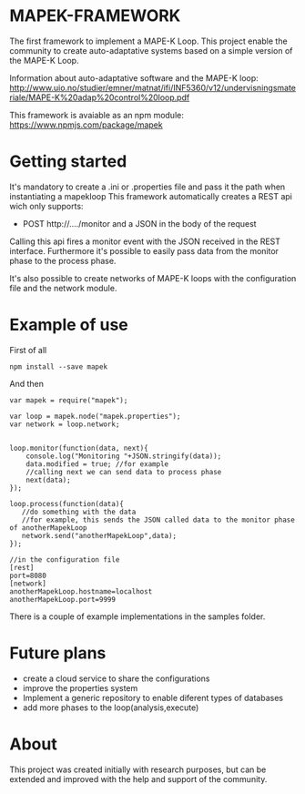 # MAPEK-FRAMEWORK

The first framework to implement a MAPE-K Loop.
This project enable the community to create auto-adaptative systems based on
a simple version of the MAPE-K Loop.

Information about auto-adaptative software and the MAPE-K loop: http://www.uio.no/studier/emner/matnat/ifi/INF5360/v12/undervisningsmateriale/MAPE-K%20adap%20control%20loop.pdf

This framework is avaiable as an npm module: https://www.npmjs.com/package/mapek

# Getting started

It's mandatory to create a .ini or .properties file and pass it the path when instantiating a mapekloop
This framework automatically creates a REST api wich only supports:
- POST http://..../monitor and a JSON in the body of the request

Calling this api fires a monitor event with the JSON received in the REST interface. 
Furthermore it's possible to easily pass data from the monitor phase to the process phase.

It's also possible to create networks of MAPE-K loops with the configuration file and the network module.

# Example of use
First of all 
```
npm install --save mapek 
```
And then
```
var mapek = require("mapek");

var loop = mapek.node("mapek.properties");
var network = loop.network;


loop.monitor(function(data, next){
    console.log("Monitoring "+JSON.stringify(data));
    data.modified = true; //for example
    //calling next we can send data to process phase
    next(data);
});

loop.process(function(data){
   //do something with the data
   //for example, this sends the JSON called data to the monitor phase of anotherMapekLoop
   network.send("anotherMapekLoop",data);
});

//in the configuration file
[rest]
port=8080
[network]
anotherMapekLoop.hostname=localhost
anotherMapekLoop.port=9999
```

There is a couple of example implementations in the samples folder.


# Future plans

  - create a cloud service to share the configurations
  - improve the properties system
  - Implement a generic repository to enable diferent types of databases
  - add more phases to the loop(analysis,execute)

# About

This project was created initially with research purposes, but can be extended and 
improved with the help and support of the community.
  